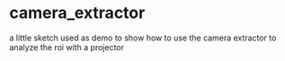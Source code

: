 # camera_extractor
a little sketch used as demo to show how to use the camera extractor to analyze the roi with a projector
